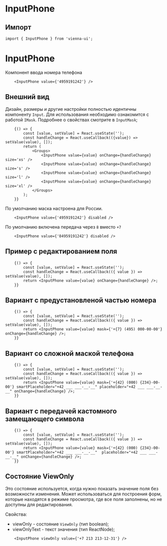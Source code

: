 # InputPhone
## Импорт

```
import { InputPhone } from 'vienna-ui';
``` 


# InputPhone

Компонент ввода номера телефона



```
    <InputPhone value={'4959191242'} />
```

## Внешний вид

Дизайн, размеры и другие настройки полностью идентичны компоненту `Input`. Для использования необходимо ознакомится с работой `IMask`. Подробнее о свойствах смотрите в `InputMask`;

```
    {() => {
        const [value, setValue] = React.useState('');
        const handleChange = React.useCallback(({value}) => setValue(value), []);
        return (
            <Groups>
                <InputPhone value={value} onChange={handleChange} size='xs' />
                <InputPhone value={value} onChange={handleChange} size='s' />
                <InputPhone value={value} onChange={handleChange} size='l' />
                <InputPhone value={value} onChange={handleChange} size='xl' />
            </Groups>
        );
    }}
```

По умолчанию маска настроена для России.

```
    <InputPhone value={'4959191242'} disabled />
```

По умолчанию включена передача через `8` вместо `+7`

```
    <InputPhone value={'84959191242'} disabled />
```

## Пример с редактированием поля

```
    {() => {
        const [value, setValue] = React.useState('');
        const handleChange = React.useCallback(({ value }) => setValue(value), []);
        return <InputPhone value={value} onChange={handleChange} />;
    }}
```

## Вариант с предустановленой частью номера

```
    {() => {
        const [value, setValue] = React.useState('');
        const handleChange = React.useCallback(({ value }) => setValue(value), []);
        return <InputPhone value={value} mask={'+{7} (495) 000-00-00'} onChange={handleChange} />;
    }}
```

## Вариант со сложной маской телефона

```
    {() => {
        const [value, setValue] = React.useState('');
        const handleChange = React.useCallback(({ value }) => setValue(value), []);
        return <InputPhone value={value} mask={'+{42} (000) {234}-00-00'} smartPlaceholder="+42 ___ ___-__-__" placeholder="+42 ___ ___-__-__" onChange={handleChange} />;
    }}
```

## Вариант с передачей кастомного замещающего символа

```
    {() => {
        const [value, setValue] = React.useState('');
        const handleChange = React.useCallback(({ value }) => setValue(value), []);
        return <InputPhone value={value} mask={'+{42} (000) {234}-00-00'} smartPlaceholder="+42 ___ ___-__-__"  placeholder="+42 ___ ___-__-__" onChange={handleChange} />;
    }}
```

## Состояние ViewOnly

Это состояние используется, когда нужно показать значение поля без возможности изменения.
Может использоваться для построения форм, которые находятся в режиме просмотра, где все поля заполнены, но не доступны для редактирования.

Свойства:

- viewOnly - состояние `ViewOnly` (тип boolean);
- viewOnlyText - текст значения (тип ReactNode);

```
    <InputPhone viewOnly value={'+7 213 213-12-31'} />
```